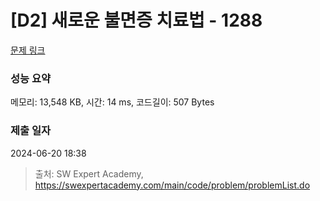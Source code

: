 # [D2] 새로운 불면증 치료법 - 1288 

[문제 링크](https://swexpertacademy.com/main/code/problem/problemDetail.do?contestProbId=AV18_yw6I9MCFAZN) 

### 성능 요약

메모리: 13,548 KB, 시간: 14 ms, 코드길이: 507 Bytes

### 제출 일자

2024-06-20 18:38



> 출처: SW Expert Academy, https://swexpertacademy.com/main/code/problem/problemList.do